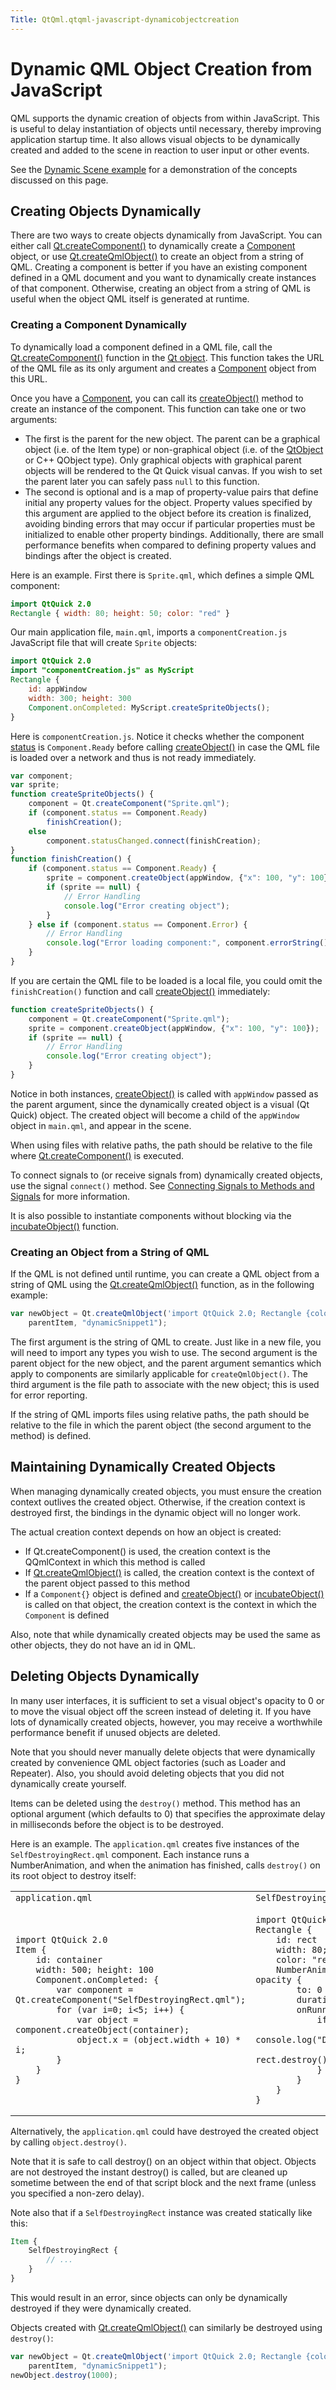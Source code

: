 ```yaml
---
Title: QtQml.qtqml-javascript-dynamicobjectcreation
---
```

        
Dynamic QML Object Creation from JavaScript
===========================================

<span class="subtitle"></span>
<span id="details"></span>
QML supports the dynamic creation of objects from within JavaScript. This is useful to delay instantiation of objects until necessary, thereby improving application startup time. It also allows visual objects to be dynamically created and added to the scene in reaction to user input or other events.

See the [Dynamic Scene example](https://developer.ubuntu.comapps/qml/sdk-15.04.3/QtQml.dynamicscene/) for a demonstration of the concepts discussed on this page.

<span id="creating-objects-dynamically"></span>
Creating Objects Dynamically
----------------------------

There are two ways to create objects dynamically from JavaScript. You can either call [Qt.createComponent()](../QtQml.Qt.md#createComponent-method) to dynamically create a [Component](../QtQml.Component.md) object, or use [Qt.createQmlObject()](../QtQml.Qt.md#createQmlObject-method) to create an object from a string of QML. Creating a component is better if you have an existing component defined in a QML document and you want to dynamically create instances of that component. Otherwise, creating an object from a string of QML is useful when the object QML itself is generated at runtime.

<span id="creating-a-component-dynamically"></span>
### Creating a Component Dynamically

To dynamically load a component defined in a QML file, call the [Qt.createComponent()](../QtQml.Qt.md#createComponent-method) function in the [Qt object](../QtQml.Qt.md#qmlglobalqtobject). This function takes the URL of the QML file as its only argument and creates a [Component](../QtQml.Component.md) object from this URL.

Once you have a [Component](../QtQml.Component.md), you can call its [createObject()](../QtQml.Component.md#createObject-method) method to create an instance of the component. This function can take one or two arguments:

-   The first is the parent for the new object. The parent can be a graphical object (i.e. of the Item type) or non-graphical object (i.e. of the [QtObject](../QtQml.QtObject.md) or C++ QObject type). Only graphical objects with graphical parent objects will be rendered to the Qt Quick visual canvas. If you wish to set the parent later you can safely pass `null` to this function.
-   The second is optional and is a map of property-value pairs that define initial any property values for the object. Property values specified by this argument are applied to the object before its creation is finalized, avoiding binding errors that may occur if particular properties must be initialized to enable other property bindings. Additionally, there are small performance benefits when compared to defining property values and bindings after the object is created.

Here is an example. First there is `Sprite.qml`, which defines a simple QML component:

``` qml
import QtQuick 2.0
Rectangle { width: 80; height: 50; color: "red" }
```

Our main application file, `main.qml`, imports a `componentCreation.js` JavaScript file that will create `Sprite` objects:

``` qml
import QtQuick 2.0
import "componentCreation.js" as MyScript
Rectangle {
    id: appWindow
    width: 300; height: 300
    Component.onCompleted: MyScript.createSpriteObjects();
}
```

Here is `componentCreation.js`. Notice it checks whether the component [status](../QtQml.Component.md#status-prop) is `Component.Ready` before calling [createObject()](../QtQml.Component.md#createObject-method) in case the QML file is loaded over a network and thus is not ready immediately.

``` js
var component;
var sprite;
function createSpriteObjects() {
    component = Qt.createComponent("Sprite.qml");
    if (component.status == Component.Ready)
        finishCreation();
    else
        component.statusChanged.connect(finishCreation);
}
function finishCreation() {
    if (component.status == Component.Ready) {
        sprite = component.createObject(appWindow, {"x": 100, "y": 100});
        if (sprite == null) {
            // Error Handling
            console.log("Error creating object");
        }
    } else if (component.status == Component.Error) {
        // Error Handling
        console.log("Error loading component:", component.errorString());
    }
}
```

If you are certain the QML file to be loaded is a local file, you could omit the `finishCreation()` function and call [createObject()](../QtQml.Component.md#createObject-method) immediately:

``` js
function createSpriteObjects() {
    component = Qt.createComponent("Sprite.qml");
    sprite = component.createObject(appWindow, {"x": 100, "y": 100});
    if (sprite == null) {
        // Error Handling
        console.log("Error creating object");
    }
}
```

Notice in both instances, [createObject()](../QtQml.Component.md#createObject-method) is called with `appWindow` passed as the parent argument, since the dynamically created object is a visual (Qt Quick) object. The created object will become a child of the `appWindow` object in `main.qml`, and appear in the scene.

When using files with relative paths, the path should be relative to the file where [Qt.createComponent()](../QtQml.Qt.md#createComponent-method) is executed.

To connect signals to (or receive signals from) dynamically created objects, use the signal `connect()` method. See [Connecting Signals to Methods and Signals](../QtQml.qtqml-syntax-signals.md#connecting-signals-to-methods-and-signals) for more information.

It is also possible to instantiate components without blocking via the [incubateObject()](../QtQml.Component.md#incubateObject-method) function.

<span id="creating-an-object-from-a-string-of-qml"></span>
### Creating an Object from a String of QML

If the QML is not defined until runtime, you can create a QML object from a string of QML using the [Qt.createQmlObject()](../QtQml.Qt.md#createQmlObject-method) function, as in the following example:

``` qml
var newObject = Qt.createQmlObject('import QtQuick 2.0; Rectangle {color: "red"; width: 20; height: 20}',
    parentItem, "dynamicSnippet1");
```

The first argument is the string of QML to create. Just like in a new file, you will need to import any types you wish to use. The second argument is the parent object for the new object, and the parent argument semantics which apply to components are similarly applicable for `createQmlObject()`. The third argument is the file path to associate with the new object; this is used for error reporting.

If the string of QML imports files using relative paths, the path should be relative to the file in which the parent object (the second argument to the method) is defined.

<span id="maintaining-dynamically-created-objects"></span>
Maintaining Dynamically Created Objects
---------------------------------------

When managing dynamically created objects, you must ensure the creation context outlives the created object. Otherwise, if the creation context is destroyed first, the bindings in the dynamic object will no longer work.

The actual creation context depends on how an object is created:

-   If Qt.createComponent() is used, the creation context is the QQmlContext in which this method is called
-   If [Qt.createQmlObject()](../QtQml.Qt.md#createQmlObject-method) is called, the creation context is the context of the parent object passed to this method
-   If a `Component{}` object is defined and [createObject()](../QtQml.Component.md#createObject-method) or [incubateObject()](../QtQml.Component.md#incubateObject-method) is called on that object, the creation context is the context in which the `Component` is defined

Also, note that while dynamically created objects may be used the same as other objects, they do not have an id in QML.

<span id="deleting-objects-dynamically"></span>
Deleting Objects Dynamically
----------------------------

In many user interfaces, it is sufficient to set a visual object's opacity to 0 or to move the visual object off the screen instead of deleting it. If you have lots of dynamically created objects, however, you may receive a worthwhile performance benefit if unused objects are deleted.

Note that you should never manually delete objects that were dynamically created by convenience QML object factories (such as Loader and Repeater). Also, you should avoid deleting objects that you did not dynamically create yourself.

Items can be deleted using the `destroy()` method. This method has an optional argument (which defaults to 0) that specifies the approximate delay in milliseconds before the object is to be destroyed.

Here is an example. The `application.qml` creates five instances of the `SelfDestroyingRect.qml` component. Each instance runs a NumberAnimation, and when the animation has finished, calls `destroy()` on its root object to destroy itself:

<table>
<colgroup>
<col width="50%" />
<col width="50%" />
</colgroup>
<tbody>
<tr class="odd">
<td><code>application.qml</code></td>
<td><code>SelfDestroyingRect.qml</code></td>
</tr>
<tr class="even">
<td><pre class="qml"><code>import QtQuick 2.0
Item {
    id: container
    width: 500; height: 100
    Component.onCompleted: {
        var component = Qt.createComponent(&quot;SelfDestroyingRect.qml&quot;);
        for (var i=0; i&lt;5; i++) {
            var object = component.createObject(container);
            object.x = (object.width + 10) * i;
        }
    }
}</code></pre></td>
<td><pre class="qml"><code>import QtQuick 2.0
Rectangle {
    id: rect
    width: 80; height: 80
    color: &quot;red&quot;
    NumberAnimation on opacity {
        to: 0
        duration: 1000
        onRunningChanged: {
            if (!running) {
                console.log(&quot;Destroying...&quot;)
                rect.destroy();
            }
        }
    }
}</code></pre></td>
</tr>
</tbody>
</table>

Alternatively, the `application.qml` could have destroyed the created object by calling `object.destroy()`.

Note that it is safe to call destroy() on an object within that object. Objects are not destroyed the instant destroy() is called, but are cleaned up sometime between the end of that script block and the next frame (unless you specified a non-zero delay).

Note also that if a `SelfDestroyingRect` instance was created statically like this:

``` qml
Item {
    SelfDestroyingRect {
        // ...
    }
}
```

This would result in an error, since objects can only be dynamically destroyed if they were dynamically created.

Objects created with [Qt.createQmlObject()](../QtQml.Qt.md#createQmlObject-method) can similarly be destroyed using `destroy()`:

``` qml
var newObject = Qt.createQmlObject('import QtQuick 2.0; Rectangle {color: "red"; width: 20; height: 20}',
    parentItem, "dynamicSnippet1");
newObject.destroy(1000);
```

